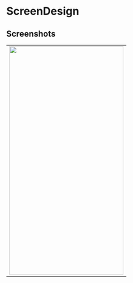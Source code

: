 # ScreenDesign

 ## Screenshots
<table>
<tr>
<td> <img src = "https://user-images.githubusercontent.com/52368582/212757938-1ea9e970-e0e9-45d6-9570-e8be71854947.png" width="300" height="600" ></td>
</tr>
